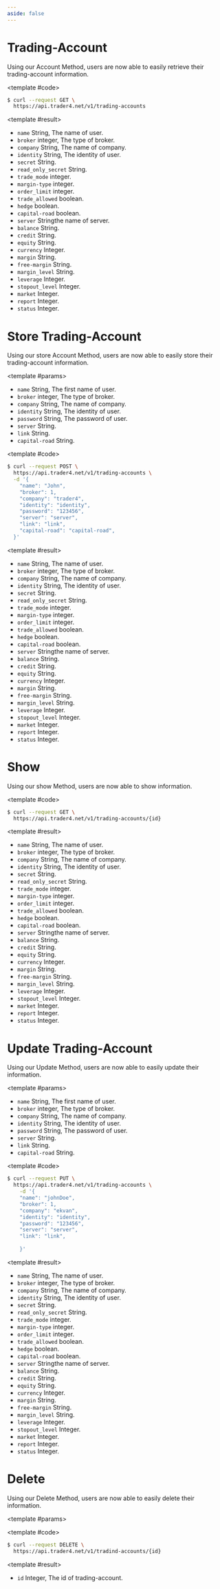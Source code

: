 ```yaml
---
aside: false
---
```


<!--@include: /partials/libraries.md-->

<CodeBox lang="Restful" method="GET" endpoint="/v1/trading-accounts">

# Trading-Account

Using our Account Method, users are now able to easily retrieve their trading-account information.

<!--@include: /partials/authorization.md-->

<template #code>

```bash
$ curl --request GET \
  https://api.trader4.net/v1/trading-accounts
```

</template>

</CodeBox>

<Response jfile="v1/tradingAccount/tradingAccount" >

<template #result>

- `name` <span>String</span>, The name of user.
- `broker` <span>integer</span>, The type of broker.
- `company` <span>String</span>, The name of company.
- `identity` <span>String</span>, The identity of user.
- `secret` <span>String</span>.
- `read_only_secret` <span>String</span>.
- `trade_mode` <span>integer</span>.
- `margin-type` <span>integer</span>.
- `order_limit` <span>integer</span>.
- `trade_allowed` <span>boolean</span>.
- `hedge` <span>boolean</span>.
- `capital-road` <span>boolean</span>.
- `server` <span>String</span>the name of server.
- `balance` <span>String</span>.
- `credit` <span>String</span>.
- `equity` <span>String</span>.
- `currency` <span>Integer</span>.
- `margin` <span>String</span>.
- `free-margin` <span>String</span>.
- `margin_level` <span>String</span>.
- `leverage` <span>Integer</span>.
- `stopout_level` <span>Integer</span>.
- `market` <span>Integer</span>.
- `report` <span>Integer</span>.
- `status` <span>Integer</span>.

</template>

</Response>

<CodeBox lang="Restful" method="POST" endpoint="/v1/trading-accounts">

# Store Trading-Account

Using our store Account Method, users are now able to easily store their trading-account information.


<template #params>

- `name` <span>String</span>, The first name of user.
- `broker` <span>integer</span>, The type of broker.
- `company` <span>String</span>, The name of company.
- `identity` <span>String</span>, The identity of user.
- `password` <span>String</span>, The password of user.
- `server` <span>String</span>.
- `link` <span>String</span>.
- `capital-road` <span>String</span>.


</template>

<template #code>

```bash
$ curl --request POST \
  https://api.trader4.net/v1/trading-accounts \
  -d '{
    "name": "John",
    "broker": 1,
    "company": "trader4",
    "identity": "identity",
    "password": "123456",
    "server": "server",
    "link": "link",
    "capital-road": "capital-road",
  }'
```

</template>

</CodeBox>

<Response jfile="v1/tradingAccount/store" >

<template #result>


- `name` <span>String</span>, The name of user.
- `broker` <span>integer</span>, The type of broker.
- `company` <span>String</span>, The name of company.
- `identity` <span>String</span>, The identity of user.
- `secret` <span>String</span>.
- `read_only_secret` <span>String</span>.
- `trade_mode` <span>integer</span>.
- `margin-type` <span>integer</span>.
- `order_limit` <span>integer</span>.
- `trade_allowed` <span>boolean</span>.
- `hedge` <span>boolean</span>.
- `capital-road` <span>boolean</span>.
- `server` <span>String</span>the name of server.
- `balance` <span>String</span>.
- `credit` <span>String</span>.
- `equity` <span>String</span>.
- `currency` <span>Integer</span>.
- `margin` <span>String</span>.
- `free-margin` <span>String</span>.
- `margin_level` <span>String</span>.
- `leverage` <span>Integer</span>.
- `stopout_level` <span>Integer</span>.
- `market` <span>Integer</span>.
- `report` <span>Integer</span>.
- `status` <span>Integer</span>.

</template>

</Response>

<CodeBox lang="Restful" method="GET" endpoint="/v1/trading-accounts/{id}">

# Show

Using our show Method, users are now able to show information.

<template #code>

```bash
$ curl --request GET \
  https://api.trader4.net/v1/trading-accounts/{id}
```

</template>

</CodeBox>

<Response jfile="v1/tradingAccount/tradingAccount" >

<template #result>


- `name` <span>String</span>, The name of user.
- `broker` <span>integer</span>, The type of broker.
- `company` <span>String</span>, The name of company.
- `identity` <span>String</span>, The identity of user.
- `secret` <span>String</span>.
- `read_only_secret` <span>String</span>.
- `trade_mode` <span>integer</span>.
- `margin-type` <span>integer</span>.
- `order_limit` <span>integer</span>.
- `trade_allowed` <span>boolean</span>.
- `hedge` <span>boolean</span>.
- `capital-road` <span>boolean</span>.
- `server` <span>String</span>the name of server.
- `balance` <span>String</span>.
- `credit` <span>String</span>.
- `equity` <span>String</span>.
- `currency` <span>Integer</span>.
- `margin` <span>String</span>.
- `free-margin` <span>String</span>.
- `margin_level` <span>String</span>.
- `leverage` <span>Integer</span>.
- `stopout_level` <span>Integer</span>.
- `market` <span>Integer</span>.
- `report` <span>Integer</span>.
- `status` <span>Integer</span>.

</template>

</Response>

<CodeBox lang="Restful" method="PUT" endpoint="/v1/trading-accounts">

# Update Trading-Account
Using our Update Method, users are now able to easily update their information.

<!--@include: /partials/authorization.md-->

<template #params>

- `name` <span>String</span>, The first name of user.
- `broker` <span>integer</span>, The type of broker.
- `company` <span>String</span>, The name of company.
- `identity` <span>String</span>, The identity of user.
- `password` <span>String</span>, The password of user.
- `server` <span>String</span>.
- `link` <span>String</span>.
- `capital-road` <span>String</span>.
</template>

<template #code>

```bash
$ curl --request PUT \
  https://api.trader4.net/v1/trading-accounts \
    -d '{
    "name": "johnDoe",
    "broker": 1,
    "company": "ekvan",
    "identity": "identity",
    "password": "123456",
    "server": "server",
    "link": "link",
    
    }'
```

</template>

</CodeBox>

<Response jfile="v1/tradingAccount/update" >

<template #result>

- `name` <span>String</span>, The name of user.
- `broker` <span>integer</span>, The type of broker.
- `company` <span>String</span>, The name of company.
- `identity` <span>String</span>, The identity of user.
- `secret` <span>String</span>.
- `read_only_secret` <span>String</span>.
- `trade_mode` <span>integer</span>.
- `margin-type` <span>integer</span>.
- `order_limit` <span>integer</span>.
- `trade_allowed` <span>boolean</span>.
- `hedge` <span>boolean</span>.
- `capital-road` <span>boolean</span>.
- `server` <span>String</span>the name of server.
- `balance` <span>String</span>.
- `credit` <span>String</span>.
- `equity` <span>String</span>.
- `currency` <span>Integer</span>.
- `margin` <span>String</span>.
- `free-margin` <span>String</span>.
- `margin_level` <span>String</span>.
- `leverage` <span>Integer</span>.
- `stopout_level` <span>Integer</span>.
- `market` <span>Integer</span>.
- `report` <span>Integer</span>.
- `status` <span>Integer</span>.


</template>

</Response>


<CodeBox lang="Restful" method="DELETE" endpoint="/v1/trading-accounts/{id}">

# Delete
Using our Delete Method, users are now able to easily delete their information.

<!--@include: /partials/authorization.md-->

<template #params>


</template>

<template #code>

```bash
$ curl --request DELETE \
  https://api.trader4.net/v1/tradind-accounts/{id}
```

</template>

</CodeBox>

<Response jfile="v1/tradingAccount/delete" >

<template #result>

- `id` <span>Integer</span>, The id of trading-account.

</template>

</Response>

